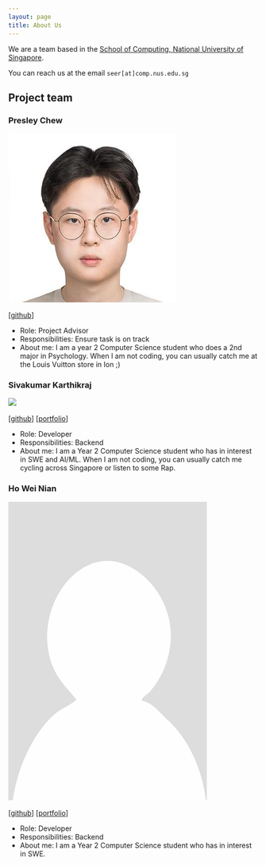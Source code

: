 ```yaml
---
layout: page
title: About Us
---
```


We are a team based in the [School of Computing, National University of Singapore](https://www.comp.nus.edu.sg).

You can reach us at the email `seer[at]comp.nus.edu.sg`

## Project team


### Presley Chew

![](images/presleychew.png)

[[github](https://github.com/PresleyChew)]


* Role: Project Advisor
* Responsibilities: Ensure task is on track
* About me: I am a year 2 Computer Science student who does a 2nd major in Psychology. When I am not coding, you can usually catch me at the Louis Vuitton store in Ion ;)


### Sivakumar Karthikraj

![](images/TechRaj.png)

[[github](http://github.com/TechRaj)]
[[portfolio](team/TechRaj.md)]

* Role: Developer
* Responsibilities: Backend
* About me: I am a Year 2 Computer Science student who has in interest in SWE and AI/ML. When I am not coding, you can usually catch me cycling across Singapore or listen to some Rap.

### Ho Wei Nian

![](images/hweinian.png)

[[github](http://github.com/hweinian)]
[[portfolio](team/johndoe.md)]

* Role: Developer
* Responsibilities: Backend
* About me: I am a Year 2 Computer Science student who has in interest in SWE. 

